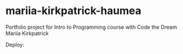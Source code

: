 # mariia-kirkpatrick-haumea
Portfolio project for Intro to Programming course with Code the Dream
Mariia Kirkpatrick

Deploy:
